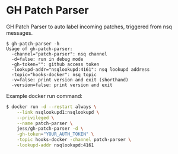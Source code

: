 # GH Patch Parser

GH Patch Parser to auto label incoming patches, triggered from nsq messages.

```console
$ gh-patch-parser -h
Usage of gh-patch-parser:
  -channel="patch-parser": nsq channel
  -d=false: run in debug mode
  -gh-token="": github access token
  -lookupd-addr="nsqlookupd:4161": nsq lookupd address
  -topic="hooks-docker": nsq topic
  -v=false: print version and exit (shorthand)
  -version=false: print version and exit

```

Example docker run command:

```bash
$ docker run -d --restart always \
    --link nsqlookupd1:nsqlookupd \
    --privileged \
    --name patch-parser \
    jess/gh-patch-parser -d \
    -gh-token="YOUR_AUTH_TOKEN" \
    -topic hooks-docker -channel patch-parser \
    -lookupd-addr nsqlookupd:4161
```
